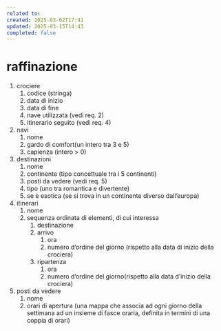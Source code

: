 ```yaml
---
related to: 
created: 2025-03-02T17:41
updated: 2025-03-15T14:43
completed: false
---
```

# raffinazione
1. crociere
	1. codice (stringa)
	2. data di inizio
	3. data di fine
	4. nave utilizzata (vedi req. 2)
	5. itinerario seguito (vedi req. 4)
2. navi
	1. nome
	2. gardo di comfort(un intero tra 3 e 5)
	3. capienza (intero > 0)
3. destinazioni
	1. nome
	2. continente (tipo concettuale tra i 5 continenti)
	3. posti da vedere (vedi req. 5)
	4. tipo (uno tra romantica e divertente)
	5. se è esotica (se si trova in un continente diverso dall’europa)
4. itinerari
	1. nome
	2. sequenza ordinata di elementi, di cui interessa 
		1. destinazione
		2. arrivo
			1. ora
			2. numero d’ordine del giorno (rispetto alla data di inizio della crociera)
		3. ripartenza
			1. ora
			2. numero d’ordine del giorno(rispetto alla data d’inizio della crociera)
5. posti da vedere
	1. nome
	2. orari di apertura (una mappa che associa ad ogni giorno della settimana ad un insieme di  fasce oraria, definita in termini di una coppia di orari)